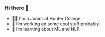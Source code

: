 ### Hi there 👋
-  :man_student:  I'm a Junior at Hunter College. 
- 🔭 I’m working on some cool stuff probably.
- 🌱 I’m learning about ML and NLP.
